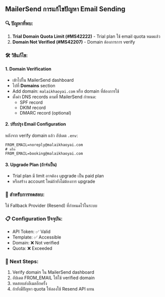 ## MailerSend การแก้ไขปัญหา Email Sending

### 🔍 ปัญหาที่พบ:
1. **Trial Domain Quota Limit (#MS42222)** - Trial plan ใช้ email quota หมดแล้ว
2. **Domain Not Verified (#MS42207)** - Domain ต้องการการ verify

### 🛠️ วิธีแก้ไข:

#### 1. Domain Verification
- เข้าไปใน MailerSend dashboard
- ไปที่ **Domains** section
- Add domain: `malaikhaoyai.com` หรือ domain ที่ต้องการใช้
- ตั้งค่า DNS records ตามที่ MailerSend กำหนด:
  - SPF record
  - DKIM record  
  - DMARC record (optional)

#### 2. ปรับปรุง Email Configuration
หลังจาก verify domain แล้ว อัปเดต `.env`:

```env
FROM_EMAIL=noreply@malaikhaoyai.com
# หรือ
FROM_EMAIL=booking@malaikhaoyai.com
```

#### 3. Upgrade Plan (ถ้าจำเป็น)
- Trial plan มี limit อาจต้อง upgrade เป็น paid plan
- หรือสร้าง account ใหม่ถ้ายังไม่ต้องการ upgrade

### 🧪 สำหรับการทดสอบ:
ใช้ Fallback Provider (Resend) ที่กำหนดไว้ในระบบ

### 📋 Configuration ปัจจุบัน:
- API Token: ✅ Valid
- Template: ✅ Accessible  
- Domain: ❌ Not verified
- Quota: ❌ Exceeded

### 🎯 Next Steps:
1. Verify domain ใน MailerSend dashboard
2. อัปเดต FROM_EMAIL ให้ใช้ verified domain
3. ทดสอบส่งอีเมลอีกครั้ง
4. ถ้ายังมีปัญหา quota ให้ลองใช้ Resend API แทน